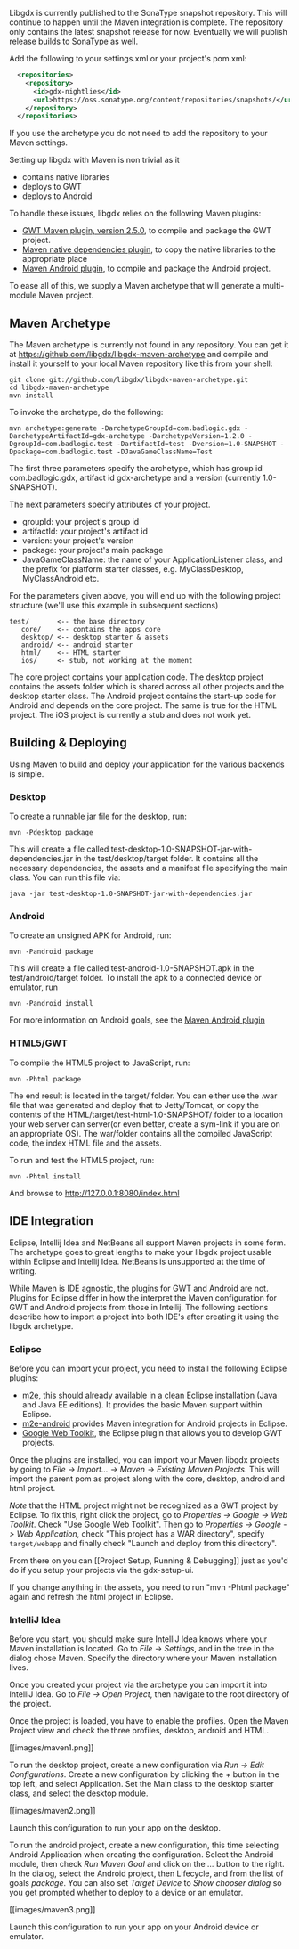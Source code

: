 Libgdx is currently published to the SonaType snapshot repository. This will continue to happen until the Maven integration is complete. The repository only contains the latest snapshot release for now. Eventually we will publish release builds to SonaType as well.

Add the following to your settings.xml or your project's pom.xml:

```xml
  <repositories>
    <repository>
      <id>gdx-nightlies</id>
      <url>https://oss.sonatype.org/content/repositories/snapshots/</url>
    </repository>
  </repositories>
```

If you use the archetype you do not need to add the repository to your Maven settings.

Setting up libgdx with Maven is non trivial as it

  * contains native libraries
  * deploys to GWT
  * deploys to Android

To handle these issues, libgdx relies on the following Maven plugins:

  * [GWT Maven plugin, version 2.5.0](http://mojo.codehaus.org/gwt-maven-plugin/), to compile and package the GWT project.
  * [Maven native dependencies plugin](http://code.google.com/p/mavennatives/), to copy the native libraries to the appropriate place
  * [Maven Android plugin](http://code.google.com/p/maven-android-plugin/), to compile and package the Android project.

To ease all of this, we supply a Maven archetype that will generate a multi-module Maven project.

## Maven Archetype ##
The Maven archetype is currently not found in any repository. You can get it at https://github.com/libgdx/libgdx-maven-archetype and compile and install it yourself to your local Maven repository like this from your shell:

```
git clone git://github.com/libgdx/libgdx-maven-archetype.git
cd libgdx-maven-archetype
mvn install
```

To invoke the archetype, do the following:

```
mvn archetype:generate -DarchetypeGroupId=com.badlogic.gdx -DarchetypeArtifactId=gdx-archetype -DarchetypeVersion=1.2.0 -DgroupId=com.badlogic.test -DartifactId=test -Dversion=1.0-SNAPSHOT -Dpackage=com.badlogic.test -DJavaGameClassName=Test
```

The first three parameters specify the archetype, which has group id com.badlogic.gdx, artifact id gdx-archetype and a version (currently 1.0-SNAPSHOT).

The next parameters specify attributes of your project.

  * groupId: your project's group id
  * artifactId: your project's artifact id
  * version: your project's version
  * package: your project's main package
  * JavaGameClassName: the name of your ApplicationListener class, and the prefix for platform starter classes, e.g. MyClassDesktop, MyClassAndroid etc.

For the parameters given above, you will end up with the following project structure (we'll use this example in subsequent sections)

```
test/       <-- the base directory
   core/    <-- contains the apps core
   desktop/ <-- desktop starter & assets
   android/ <-- android starter 
   html/    <-- HTML starter
   ios/     <- stub, not working at the moment
```

The core project contains your application code. The desktop project contains the assets folder which is shared across all other projects and the desktop starter class. The Android project contains the start-up code for Android and depends on the core project. The same is true for the HTML project. The iOS project is currently a stub and does not work yet.

## Building & Deploying ##
Using Maven to build and deploy your application for the various backends is simple.

### Desktop ###
To create a runnable jar file for the desktop, run:

```
mvn -Pdesktop package
```

This will create a file called test-desktop-1.0-SNAPSHOT-jar-with-dependencies.jar in the test/desktop/target folder. It contains all the necessary dependencies, the assets and a manifest file specifying the main class. You can run this file via:

```
java -jar test-desktop-1.0-SNAPSHOT-jar-with-dependencies.jar
```

### Android ###
To create an unsigned APK for Android, run:

```
mvn -Pandroid package
```

This will create a file called test-android-1.0-SNAPSHOT.apk in the test/android/target folder. To install the apk to a connected device or emulator, run

```
mvn -Pandroid install
```

For more information on Android goals, see the [Maven Android plugin](http://code.google.com/p/maven-android-plugin/) 

### HTML5/GWT ###
To compile the HTML5 project to JavaScript, run:

```
mvn -Phtml package
```

The end result is located in the target/ folder. You can either use the .war file that was generated and deploy that to Jetty/Tomcat, or copy the contents of the HTML/target/test-html-1.0-SNAPSHOT/ folder to a location your web server can server(or even better, create a sym-link if you are on an appropriate OS). The war/folder contains all the compiled JavaScript code, the index HTML file and the assets.

To run and test the HTML5 project, run:
```
mvn -Phtml install
```

And browse to http://127.0.0.1:8080/index.html

## IDE Integration ##
Eclipse, Intellij Idea and NetBeans all support Maven projects in some form. The archetype goes to great lengths to make your libgdx project usable within Eclipse and Intellij Idea. NetBeans is unsupported at the time of writing.

While Maven is IDE agnostic, the plugins for GWT and Android are not. Plugins for Eclipse differ in how the interpret the Maven configuration for GWT and Android projects from those in Intellij. The following sections describe how to import a project into both IDE's after creating it using the libgdx archetype.

### Eclipse ###
Before you can import your project, you need to install the following Eclipse plugins:

  * [m2e](http://eclipse.org/m2e/), this should already available in a clean Eclipse installation (Java and Java EE editions). It provides the basic Maven support within Eclipse.
  * [m2e-android](http://rgladwell.github.com/m2e-android/) provides Maven integration for Android projects in Eclipse.
  * [Google Web Toolkit](https://developers.google.com/web-toolkit/), the Eclipse plugin that allows you to develop GWT projects.

Once the plugins are installed, you can import your Maven libgdx projects by going to *File -> Import... -> Maven -> Existing Maven Projects*. This will import the parent pom as project along with the core, desktop, android and html project.

*Note* that the HTML project might not be recognized as a GWT project by Eclipse. To fix this, right click the project, go to *Properties -> Google -> Web Toolkit*. Check "Use Google Web Toolkit". Then go to *Properties -> Google -> Web Application*, check "This project has a WAR directory", specify `target/webapp` and finally check "Launch and deploy from this directory".

From there on you can [[Project Setup, Running & Debugging]] just as you'd do if you setup your projects via the gdx-setup-ui. 

If you change anything in the assets, you need to run "mvn -Phtml package" again and refresh the html project in Eclipse.

### IntelliJ Idea ###
Before you start, you should make sure IntelliJ Idea knows where your Maven installation is located. Go to *File -> Settings*, and in the tree in the dialog chose Maven. Specify the directory where your Maven installation lives.

Once you created your project via the archetype you can import it into IntelliJ Idea. Go to *File -> Open Project*, then navigate to the root directory of the project.

Once the project is loaded, you have to enable the profiles. Open the Maven Project view and check the three profiles, desktop, android and HTML. 

[[images/maven1.png]]

To run the desktop project, create a new configuration via *Run -> Edit Configurations*. Create a new configuration by clicking the + button in the top left, and select Application. Set the Main class to the desktop starter class, and select the desktop module.

[[images/maven2.png]]

Launch this configuration to run your app on the desktop.

To run the android project, create a new configuration, this time selecting Android Application when creating the configuration. Select the Android module, then check *Run Maven Goal* and click on the *...* button to the right. In the dialog, select the Android project, then Lifecycle, and from the list of goals *package*. You can also set *Target Device* to *Show chooser dialog* so you get prompted whether to deploy to a device or an emulator.

[[images/maven3.png]]

Launch this configuration to run your app on your Android device or emulator.
